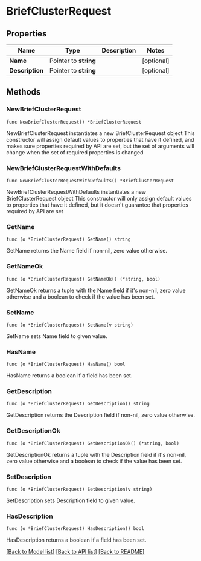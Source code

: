 # BriefClusterRequest

## Properties

Name | Type | Description | Notes
------------ | ------------- | ------------- | -------------
**Name** | Pointer to **string** |  | [optional] 
**Description** | Pointer to **string** |  | [optional] 

## Methods

### NewBriefClusterRequest

`func NewBriefClusterRequest() *BriefClusterRequest`

NewBriefClusterRequest instantiates a new BriefClusterRequest object
This constructor will assign default values to properties that have it defined,
and makes sure properties required by API are set, but the set of arguments
will change when the set of required properties is changed

### NewBriefClusterRequestWithDefaults

`func NewBriefClusterRequestWithDefaults() *BriefClusterRequest`

NewBriefClusterRequestWithDefaults instantiates a new BriefClusterRequest object
This constructor will only assign default values to properties that have it defined,
but it doesn't guarantee that properties required by API are set

### GetName

`func (o *BriefClusterRequest) GetName() string`

GetName returns the Name field if non-nil, zero value otherwise.

### GetNameOk

`func (o *BriefClusterRequest) GetNameOk() (*string, bool)`

GetNameOk returns a tuple with the Name field if it's non-nil, zero value otherwise
and a boolean to check if the value has been set.

### SetName

`func (o *BriefClusterRequest) SetName(v string)`

SetName sets Name field to given value.

### HasName

`func (o *BriefClusterRequest) HasName() bool`

HasName returns a boolean if a field has been set.

### GetDescription

`func (o *BriefClusterRequest) GetDescription() string`

GetDescription returns the Description field if non-nil, zero value otherwise.

### GetDescriptionOk

`func (o *BriefClusterRequest) GetDescriptionOk() (*string, bool)`

GetDescriptionOk returns a tuple with the Description field if it's non-nil, zero value otherwise
and a boolean to check if the value has been set.

### SetDescription

`func (o *BriefClusterRequest) SetDescription(v string)`

SetDescription sets Description field to given value.

### HasDescription

`func (o *BriefClusterRequest) HasDescription() bool`

HasDescription returns a boolean if a field has been set.


[[Back to Model list]](../README.md#documentation-for-models) [[Back to API list]](../README.md#documentation-for-api-endpoints) [[Back to README]](../README.md)


